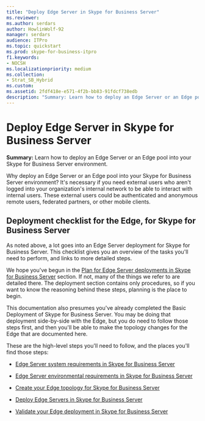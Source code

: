 ```yaml
---
title: "Deploy Edge Server in Skype for Business Server"
ms.reviewer: 
ms.author: serdars
author: HowlinWolf-92
manager: serdars
audience: ITPro
ms.topic: quickstart
ms.prod: skype-for-business-itpro
f1.keywords:
- NOCSH
ms.localizationpriority: medium
ms.collection: 
- Strat_SB_Hybrid
ms.custom: 
ms.assetid: 2fdf418e-e571-4f2b-bb83-91fdcf738edb
description: "Summary: Learn how to deploy an Edge Server or an Edge pool into your Skype for Business Server environment."
---
```


# Deploy Edge Server in Skype for Business Server
 
**Summary:** Learn how to deploy an Edge Server or an Edge pool into your Skype for Business Server environment.
  
Why deploy an Edge Server or an Edge pool into your Skype for Business Server environment? It's necessary if you need external users who aren't logged into your organization's internal network to be able to interact with internal users. These external users could be authenticated and anonymous remote users, federated partners, or other mobile clients.
  
## Deployment checklist for the Edge, for Skype for Business Server

As noted above, a lot goes into an Edge Server deployment for Skype for Business Server. This checklist gives you an overview of the tasks you'll need to perform, and links to more detailed steps.
  
We hope you've begun in the [Plan for Edge Server deployments in Skype for Business Server](../../plan-your-deployment/edge-server-deployments/edge-server-deployments.md) section. If not, many of the things we refer to are detailed there. The deployment section contains only procedures, so if you want to know the reasoning behind these steps, planning is the place to begin.
  
This documentation also presumes you've already completed the Basic Deployment of Skype for Business Server. You may be doing that deployment side-by-side with the Edge, but you do need to follow those steps first, and then you'll be able to make the topology changes for the Edge that are documented here.
  
These are the high-level steps you'll need to follow, and the places you'll find those steps:
  
- [Edge Server system requirements in Skype for Business Server](../../plan-your-deployment/edge-server-deployments/system-requirements.md)
    
- [Edge Server environmental requirements in Skype for Business Server](../../plan-your-deployment/edge-server-deployments/edge-environmental-requirements.md)
    
- [Create your Edge topology for Skype for Business Server](create-your-edge-topology.md)
    
- [Deploy Edge Servers in Skype for Business Server](deploy-edge-servers.md)
    
- [Validate your Edge deployment in Skype for Business Server](validate-edge-deployment.md)
    

